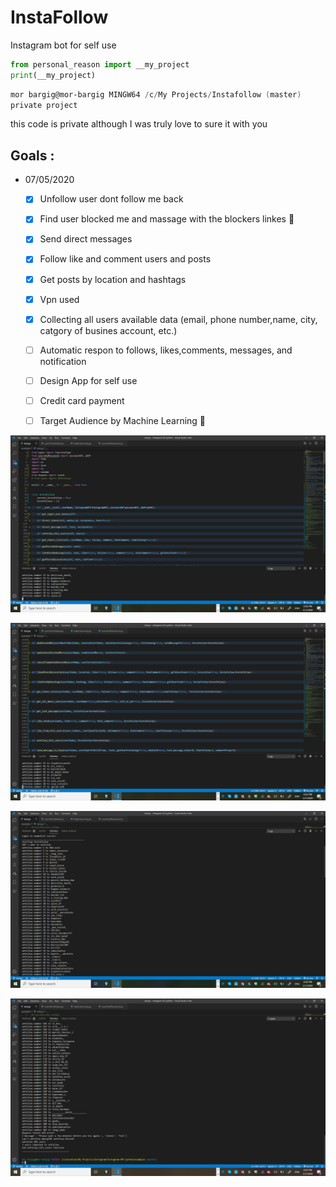 # InstaFollow

Instagram bot for self use
```python
from personal_reason import __my_project
print(__my_project)
```
```powershell
mor bargig@mor-bargig MINGW64 /c/My Projects/Instafollow (master)
private project 
```

this code is private although I was truly love to sure it with you

## Goals :    
- 07/05/2020
    - [X] Unfollow user dont follow me back
    - [X] Find user blocked me and massage with the blockers linkes 🔗
    - [X] Send direct messages 
    - [X] Follow like and comment users and posts 
    - [X] Get posts by location and hashtags 
    - [X] Vpn used 
    - [X] Collecting all users available data (email, phone number,name, city, catgory of busines account, etc.)     
    - [ ] Automatic respon to follows, likes,comments, messages, and notification 
    - [ ] Design App for self use 
    - [ ] Credit card payment
    - [ ] Target Audience by Machine Learning 🎯 
    
    

![alt text](https://raw.githubusercontent.com/morbargig/InstaFollow/master/photos/Screenshot%20(68).png)

![alt text](https://raw.githubusercontent.com/morbargig/InstaFollow/master/photos/Screenshot%20(70).png)

![alt text](https://raw.githubusercontent.com/morbargig/InstaFollow/master/photos/Screenshot%20(71).png)

![alt text](https://raw.githubusercontent.com/morbargig/InstaFollow/master/photos/Screenshot%20(73).png)

